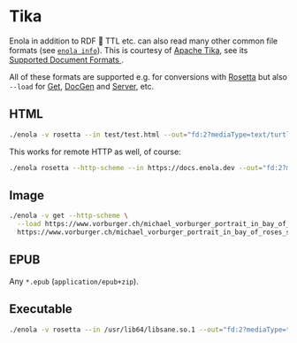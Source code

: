 <!--
    SPDX-License-Identifier: Apache-2.0

    Copyright 2024 The Enola <https://enola.dev> Authors

    Licensed under the Apache License, Version 2.0 (the "License");
    you may not use this file except in compliance with the License.
    You may obtain a copy of the License at

        https://www.apache.org/licenses/LICENSE-2.0

    Unless required by applicable law or agreed to in writing, software
    distributed under the License is distributed on an "AS IS" BASIS,
    WITHOUT WARRANTIES OR CONDITIONS OF ANY KIND, either express or implied.
    See the License for the specific language governing permissions and
    limitations under the License.
-->

# Tika

Enola in addition to RDF 🐢 TTL etc. can also read many other common file formats
(see [`enola info`](../use/info/index.md)).
This is courtesy of [Apache Tika](https://tika.apache.org),
see its [Supported Document Formats
](https://tika.apache.org/3.0.0-BETA2/formats.html).

All of these formats are supported e.g. for conversions with [Rosetta](../use/rosetta/index.md) but also `--load` for [Get](../use/get/index.md), [DocGen](../use/docgen/index.md) and [Server](../use/server/index.md), etc.

<!-- TODO Markdown?! With links, not just Metadata? -->

<!-- NB: The following commands are not run through ExecMD! Add to test-cli.bash... -->

## HTML

```bash
./enola -v rosetta --in test/test.html --out="fd:2?mediaType=text/turtle"
```

This works for remote HTTP as well, of course:

```bash
./enola rosetta --http-scheme --in https://docs.enola.dev --out="fd:2?mediaType=text/turtle"
```

## Image

```bash
./enola -v get --http-scheme \
  --load https://www.vorburger.ch/michael_vorburger_portrait_in_bay_of_roses_spain_with_bad_lighting.jpg \
  https://www.vorburger.ch/michael_vorburger_portrait_in_bay_of_roses_spain_with_bad_lighting.jpg
```

## EPUB

Any `*.epub` (`application/epub+zip`).

## Executable

```bash
./enola -v rosetta --in /usr/lib64/libsane.so.1 --out="fd:2?mediaType=text/turtle"
```
